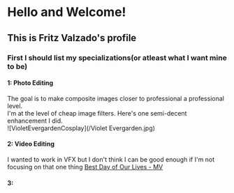# Hello and Welcome! 
## This is Fritz Valzado's profile


### First I should list my specializations(or atleast what I want mine to be)
#### 1: Photo Editing  
The goal is to make composite images closer to professional a professional level.  
I'm at the level of cheap image filters.
Here's one semi-decent enhancement I did.  
![VioletEvergardenCosplay](/Violet Evergarden.jpg)  
#### 2: Video Editing
I wanted to work in VFX but I don't think I can be good enough if I'm not focusing on that one thing
[Best Day of Our Lives - MV](https://youtu.be/j4YP27866kU)
#### 3: 

